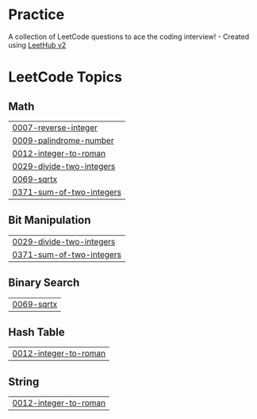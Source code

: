# Practice
A collection of LeetCode questions to ace the coding interview! - Created using [LeetHub v2](https://github.com/arunbhardwaj/LeetHub-2.0)

<!---LeetCode Topics Start-->
# LeetCode Topics
## Math
|  |
| ------- |
| [0007-reverse-integer](https://github.com/1603varsha/Practice/tree/master/0007-reverse-integer) |
| [0009-palindrome-number](https://github.com/1603varsha/Practice/tree/master/0009-palindrome-number) |
| [0012-integer-to-roman](https://github.com/1603varsha/Practice/tree/master/0012-integer-to-roman) |
| [0029-divide-two-integers](https://github.com/1603varsha/Practice/tree/master/0029-divide-two-integers) |
| [0069-sqrtx](https://github.com/1603varsha/Practice/tree/master/0069-sqrtx) |
| [0371-sum-of-two-integers](https://github.com/1603varsha/Practice/tree/master/0371-sum-of-two-integers) |
## Bit Manipulation
|  |
| ------- |
| [0029-divide-two-integers](https://github.com/1603varsha/Practice/tree/master/0029-divide-two-integers) |
| [0371-sum-of-two-integers](https://github.com/1603varsha/Practice/tree/master/0371-sum-of-two-integers) |
## Binary Search
|  |
| ------- |
| [0069-sqrtx](https://github.com/1603varsha/Practice/tree/master/0069-sqrtx) |
## Hash Table
|  |
| ------- |
| [0012-integer-to-roman](https://github.com/1603varsha/Practice/tree/master/0012-integer-to-roman) |
## String
|  |
| ------- |
| [0012-integer-to-roman](https://github.com/1603varsha/Practice/tree/master/0012-integer-to-roman) |
<!---LeetCode Topics End-->